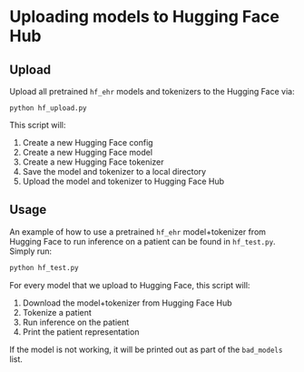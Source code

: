 # Uploading models to Hugging Face Hub

## Upload

Upload all pretrained `hf_ehr` models and tokenizers to the Hugging Face via:
```
python hf_upload.py
```

This script will:
1. Create a new Hugging Face config
2. Create a new Hugging Face model
3. Create a new Hugging Face tokenizer
4. Save the model and tokenizer to a local directory
5. Upload the model and tokenizer to Hugging Face Hub

## Usage

An example of how to use a pretrained `hf_ehr` model+tokenizer from Hugging Face to run inference on a patient can be found in `hf_test.py`. Simply run:

```bash
python hf_test.py
```

For every model that we upload to Hugging Face, this script will:
1. Download the model+tokenizer from Hugging Face Hub
2. Tokenize a patient
3. Run inference on the patient
4. Print the patient representation

If the model is not working, it will be printed out as part of the `bad_models` list.